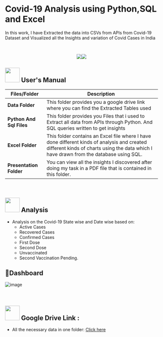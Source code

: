 
# Covid-19 Analysis using Python,SQL and Excel

In this work, I have Extracted the data into CSVs from APIs from Covid-19 Dataset and Visualized all the Insights and variation of Covid Cases in India

<br>
<p align="center"><a><img src="https://user-images.githubusercontent.com/106439762/181936448-9314e858-4251-46d6-b4d1-35a4c29e9c19.svg"><img src="https://user-images.githubusercontent.com/106439762/181936483-50475e86-bcf1-4169-994c-6476dc2e5edb.svg"></a></p>


##  <img src="https://user-images.githubusercontent.com/106439762/181935629-b3c47bd3-77fb-4431-a11c-ff8ba0942b63.gif" width="48" height="48"> **User's Manual**

| Files/Folder| Description |
| ------------- | ------------- |
| **Data Folder** | This folder provides you a google drive link where you can find the Extracted Tables used |
| **Python And Sql Files** | This folder provides you Files that i used to Extract all data from APIs through Python. And SQL queries written to get insights|
| **Excel Folder**  | This folder contains an Excel file where I have done different kinds of analysis and created different kinds of charts using the data which I have drawn from the database using SQL. |
| **Presentation Folder**  | You can view all the insights I discovered after doing my task in a PDF file that is contained in this folder. |


<br>

##  <img src=https://user-images.githubusercontent.com/106439762/178428775-03d67679-9aa4-4b08-91e9-6eb6ed8faf66.gif  width="48" height="48"> **Analysis**

- Analysis on the Covid-19 State wise and Date wise based on:  
    - Active Cases
    - Recovered Cases 
    - Confirmed Cases
    - First Dose
    - Second Dose
    - Unvaccinated
    - Second Vaccination Pending.
   
## :page_with_curl:Dashboard
![image](https://user-images.githubusercontent.com/106806098/200942746-ddd67224-afbb-400d-bc28-056e6e631a3f.png)

<br>

## <img src=https://user-images.githubusercontent.com/106439762/178810087-8f7f8272-0cb8-40cb-a14c-be475569cf7d.gif width="48" height="48"> Google Drive Link :

- All the necessary data in one folder: [Click here](https://drive.google.com/drive/folders/1IXP5HiZl7vmne8104wTzrfVQBtsNddwV?usp=share_link)



